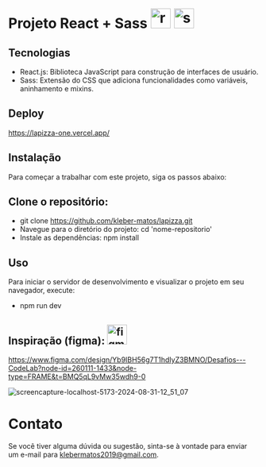 # Projeto React + Sass  <img src="https://cdn.jsdelivr.net/gh/devicons/devicon/icons/react/react-original.svg" height="40" alt="react logo"  />   <img src="https://cdn.jsdelivr.net/gh/devicons/devicon/icons/sass/sass-original.svg" height="40" alt="sass logo"  />


###

## Tecnologias
- React.js: Biblioteca JavaScript para construção de interfaces de usuário.
- Sass: Extensão do CSS que adiciona funcionalidades como variáveis, aninhamento e mixins.

## Deploy
https://lapizza-one.vercel.app/

## Instalação
Para começar a trabalhar com este projeto, siga os passos abaixo:

## Clone o repositório:
- git clone https://github.com/kleber-matos/lapizza.git
- Navegue para o diretório do projeto: cd 'nome-repositorio'
- Instale as dependências: npm install

## Uso
Para iniciar o servidor de desenvolvimento e visualizar o projeto em seu navegador, execute:
- npm run dev

## Inspiração (figma): <img src="https://cdn.jsdelivr.net/gh/devicons/devicon/icons/figma/figma-original.svg" height="40" alt="figma logo"  />
https://www.figma.com/design/Yb9IBH56g7T1hdIyZ3BMNO/Desafios---CodeLab?node-id=260111-1433&node-type=FRAME&t=BMQ5qL9vMw35wdh9-0

![screencapture-localhost-5173-2024-08-31-12_51_07](https://github.com/user-attachments/assets/2b1ce0b1-fad6-4ab1-93c9-4279f87b3b6d)

# Contato
Se você tiver alguma dúvida ou sugestão, sinta-se à vontade para enviar um e-mail para klebermatos2019@gmail.com.
